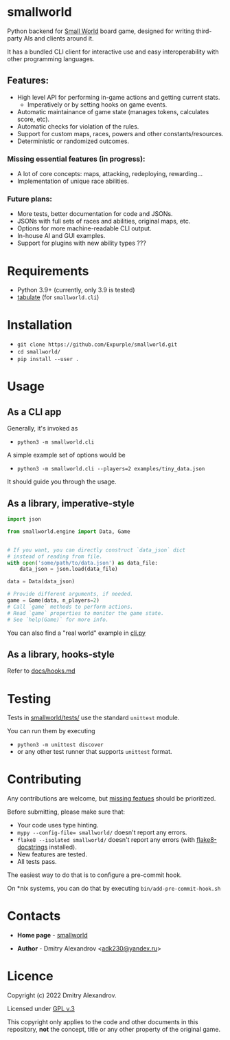 # smallworld

Python backend for
[Small World](https://en.m.wikipedia.org/wiki/Small_World_(board_game))
board game,
designed for writing third-party AIs and clients around it.

It has a bundled CLI client for interactive use
and easy interoperability with other programming languages.

## Features:

* High level API for performing in-game actions and getting current stats.
    * Imperatively or by setting hooks on game events.
* Automatic maintainance of game state (manages tokens, calculates score, etc).
* Automatic checks for violation of the rules.
* Support for custom maps, races, powers and other constants/resources.
* Deterministic or randomized outcomes.

### **Missing essential features** (in progress):

* A lot of core concepts: maps, attacking, redeploying, rewarding...
* Implementation of unique race abilities.

### Future plans:

* More tests, better documentation for code and JSONs.
* JSONs with full sets of races and abilities, original maps, etc.
* Options for more machine-readable CLI output.
* In-house AI and GUI examples.
* Support for plugins with new ability types ???


# Requirements

* Python 3.9+ (currently, only 3.9 is tested)
* [tabulate](https://github.com/astanin/python-tabulate) (for `smallworld.cli`)


# Installation

* `git clone https://github.com/Expurple/smallworld.git`
* `cd smallworld/`
* `pip install --user .`


# Usage

## As a CLI app

Generally, it's invoked as
* `python3 -m smallworld.cli`

A simple example set of options would be
* `python3 -m smallworld.cli --players=2 examples/tiny_data.json`

It should guide you through the usage.

## As a library, imperative-style

```python
import json

from smallworld.engine import Data, Game


# If you want, you can directly construct `data_json` dict
# instead of reading from file.
with open('some/path/to/data.json') as data_file:
    data_json = json.load(data_file)

data = Data(data_json)

# Provide different arguments, if needed.
game = Game(data, n_players=2)
# Call `game` methods to perform actions.
# Read `game` properties to monitor the game state.
# See `help(Game)` for more info.
```

You can also find a "real world" example in [cli.py](./smallworld/cli.py)

## As a library, hooks-style

Refer to [docs/hooks.md](./docs/hooks.md)


# Testing

Tests in [smallworld/tests/](smallworld/tests)
use the standard `unittest` module.

You can run them by executing
* `python3 -m unittest discover`
* or any other test runner that supports `unittest` format.


# Contributing

Any contributions are welcome, but [missing featues](##Features) should be
prioritized.

Before submitting, please make sure that:
* Your code uses type hinting.
* `mypy --config-file= smallworld/` doesn't report any errors.
* `flake8 --isolated smallworld/` doesn't report any errors (with
    [flake8-docstrings](https://pypi.org/project/flake8-docstrings/) installed).
* New features are tested.
* All tests pass.

The easiest way to do that is to configure a pre-commit hook.

On *nix systems, you can do that by executing `bin/add-pre-commit-hook.sh`


# Contacts

* **Home page** - [smallworld](https://github.com/expurple/smallworld)

* **Author** - Dmitry Alexandrov <adk230@yandex.ru\>


# Licence

Copyright (c) 2022 Dmitry Alexandrov.

Licensed under [GPL v.3](./LICENSE)

This copyright only applies to the code and other documents in this repository,
**not** the concept, title or any other property of the original game.
